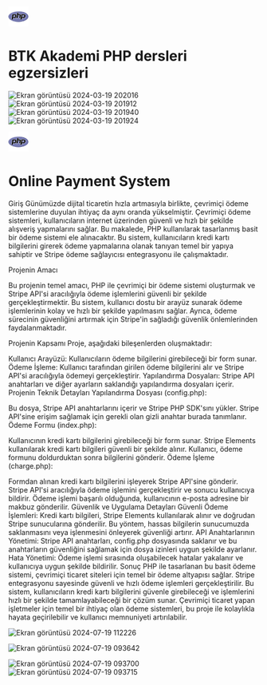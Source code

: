   <a href="https://www.php.net" target="_blank" rel="noreferrer"> 
        <img src="https://raw.githubusercontent.com/devicons/devicon/master/icons/php/php-original.svg" alt="php" width="40" height="40"/> 
    </a> 
    <br>
<h1>BTK Akademi PHP dersleri egzersizleri</h1>

![Ekran görüntüsü 2024-03-19 202016](https://github.com/arazumut/PHPdersleri/assets/150933483/4cdb59f3-7286-48a6-b075-0b0b2ce21330)
![Ekran görüntüsü 2024-03-19 201912](https://github.com/arazumut/PHPdersleri/assets/150933483/7a57bc66-e15b-4576-aca8-b9317dcb3d11)
![Ekran görüntüsü 2024-03-19 201940](https://github.com/arazumut/PHPdersleri/assets/150933483/fbdc2bdf-60c8-4f81-a191-c81dda99e398)
![Ekran görüntüsü 2024-03-19 201924](https://github.com/arazumut/PHPdersleri/assets/150933483/df1b0d3d-808b-4c7d-9b43-b3ea0d6def73)

  <a href="https://www.php.net" target="_blank" rel="noreferrer"> 
        <img src="https://raw.githubusercontent.com/devicons/devicon/master/icons/php/php-original.svg" alt="php" width="40" height="40"/> 
    </a> 
<h1>Online Payment System</h1>

Giriş
Günümüzde dijital ticaretin hızla artmasıyla birlikte, çevrimiçi ödeme sistemlerine duyulan ihtiyaç da aynı oranda yükselmiştir. Çevrimiçi ödeme sistemleri, kullanıcıların internet üzerinden güvenli ve hızlı bir şekilde alışveriş yapmalarını sağlar. Bu makalede, PHP kullanılarak tasarlanmış basit bir ödeme sistemi ele alınacaktır. Bu sistem, kullanıcıların kredi kartı bilgilerini girerek ödeme yapmalarına olanak tanıyan temel bir yapıya sahiptir ve Stripe ödeme sağlayıcısı entegrasyonu ile çalışmaktadır.

Projenin Amacı

Bu projenin temel amacı, PHP ile çevrimiçi bir ödeme sistemi oluşturmak ve Stripe API'si aracılığıyla ödeme işlemlerini güvenli bir şekilde gerçekleştirmektir. Bu sistem, kullanıcı dostu bir arayüz sunarak ödeme işlemlerinin kolay ve hızlı bir şekilde yapılmasını sağlar. Ayrıca, ödeme sürecinin güvenliğini artırmak için Stripe'in sağladığı güvenlik önlemlerinden faydalanmaktadır.

Projenin Kapsamı
Proje, aşağıdaki bileşenlerden oluşmaktadır:

Kullanıcı Arayüzü: Kullanıcıların ödeme bilgilerini girebileceği bir form sunar.
Ödeme İşleme: Kullanıcı tarafından girilen ödeme bilgilerini alır ve Stripe API'si aracılığıyla ödemeyi gerçekleştirir.
Yapılandırma Dosyaları: Stripe API anahtarları ve diğer ayarların saklandığı yapılandırma dosyaları içerir.
Projenin Teknik Detayları
Yapılandırma Dosyası (config.php):

Bu dosya, Stripe API anahtarlarını içerir ve Stripe PHP SDK'sını yükler.
Stripe API'sine erişim sağlamak için gerekli olan gizli anahtar burada tanımlanır.
Ödeme Formu (index.php):

Kullanıcının kredi kartı bilgilerini girebileceği bir form sunar.
Stripe Elements kullanılarak kredi kartı bilgileri güvenli bir şekilde alınır.
Kullanıcı, ödeme formunu doldurduktan sonra bilgilerini gönderir.
Ödeme İşleme (charge.php):

Formdan alınan kredi kartı bilgilerini işleyerek Stripe API'sine gönderir.
Stripe API'si aracılığıyla ödeme işlemini gerçekleştirir ve sonucu kullanıcıya bildirir.
Ödeme işlemi başarılı olduğunda, kullanıcının e-posta adresine bir makbuz gönderilir.
Güvenlik ve Uygulama Detayları
Güvenli Ödeme İşlemleri: Kredi kartı bilgileri, Stripe Elements kullanılarak alınır ve doğrudan Stripe sunucularına gönderilir. Bu yöntem, hassas bilgilerin sunucumuzda saklanmasını veya işlenmesini önleyerek güvenliği artırır.
API Anahtarlarının Yönetimi: Stripe API anahtarları, config.php dosyasında saklanır ve bu anahtarların güvenliğini sağlamak için dosya izinleri uygun şekilde ayarlanır.
Hata Yönetimi: Ödeme işlemi sırasında oluşabilecek hatalar yakalanır ve kullanıcıya uygun şekilde bildirilir.
Sonuç
PHP ile tasarlanan bu basit ödeme sistemi, çevrimiçi ticaret siteleri için temel bir ödeme altyapısı sağlar. Stripe entegrasyonu sayesinde güvenli ve hızlı ödeme işlemleri gerçekleştirilir. Bu sistem, kullanıcıların kredi kartı bilgilerini güvenle girebileceği ve işlemlerini hızlı bir şekilde tamamlayabileceği bir çözüm sunar. Çevrimiçi ticaret yapan işletmeler için temel bir ihtiyaç olan ödeme sistemleri, bu proje ile kolaylıkla hayata geçirilebilir ve kullanıcı memnuniyeti artırılabilir.

![Ekran görüntüsü 2024-07-19 112226](https://github.com/user-attachments/assets/218b0e0e-368b-4fee-949d-7b184c1f0ada)


![Ekran görüntüsü 2024-07-19 093642](https://github.com/user-attachments/assets/6c00dd78-1d5a-499b-9abd-8c9eb29c13f3)

![Ekran görüntüsü 2024-07-19 093700](https://github.com/user-attachments/assets/21f3841b-8f52-45e3-913c-1caa16f6e362)
![Ekran görüntüsü 2024-07-19 093715](https://github.com/user-attachments/assets/7e007f04-f9f1-4827-a237-bbeb7f2685ab)
